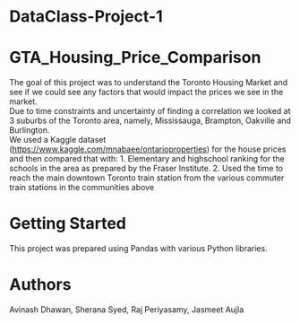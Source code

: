 # DataClass-Project-1
# GTA_Housing_Price_Comparison

  The goal of this project was to understand the Toronto Housing Market and see if we could see any factors that would impact the prices we see in the market.  
  Due to time constraints and uncertainty of finding a correlation we looked at 3 suburbs of the Toronto area, namely, Mississauga, Brampton, Oakville and Burlington.  
  We used a Kaggle dataset (https://www.kaggle.com/mnabaee/ontarioproperties) for the house prices and then compared that with:
    1. Elementary and highschool ranking for the schools in the area as prepared by the Fraser Institute.
    2. Used the time to reach the main downtown Toronto train station from the various commuter train stations in the communities above

# Getting Started
  This project was prepared using Pandas with various Python libraries.

# Authors
  Avinash Dhawan,
  Sherana Syed,
  Raj Periyasamy,
  Jasmeet Aujla
